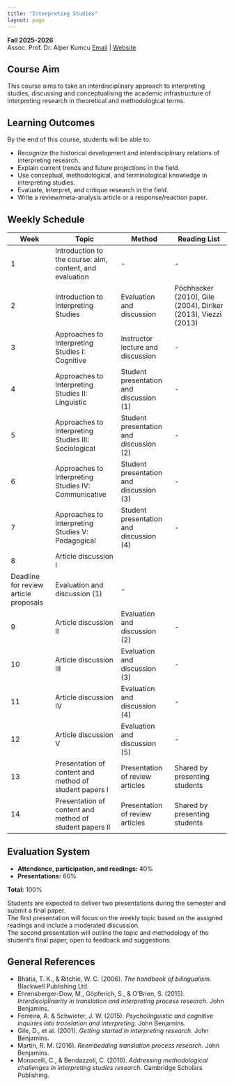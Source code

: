 ```yaml
---
title: "Interpreting Studies"
layout: page
---
```


**Fall 2025-2026**  
Assoc. Prof. Dr. Alper Kumcu
[Email](mailto:alperkumcu@hacettepe.edu.tr) | [Website](http://alperkumcu.github.io)

## Course Aim
This course aims to take an interdisciplinary approach to interpreting studies, discussing and conceptualising the academic infrastructure of interpreting research in theoretical and methodological terms.

## Learning Outcomes
By the end of this course, students will be able to:
- Recognize the historical development and interdisciplinary relations of interpreting research.  
- Explain current trends and future projections in the field.  
- Use conceptual, methodological, and terminological knowledge in interpreting studies.  
- Evaluate, interpret, and critique research in the field.  
- Write a review/meta-analysis article or a response/reaction paper.

## Weekly Schedule

| Week | Topic | Method | Reading List |
| --- | --- | --- | --- |
| 1 | Introduction to the course: aim, content, and evaluation | - | - |
| 2 | Introduction to Interpreting Studies | Evaluation and discussion | Pöchhacker (2010), Gile (2004), Diriker (2013), Viezzi (2013) |
| 3 | Approaches to Interpreting Studies I: Cognitive | Instructor lecture and discussion | - |
| 4 | Approaches to Interpreting Studies II: Linguistic | Student presentation and discussion (1) | - |
| 5 | Approaches to Interpreting Studies III: Sociological | Student presentation and discussion (2) | - |
| 6 | Approaches to Interpreting Studies IV: Communicative | Student presentation and discussion (3) | - |
| 7 | Approaches to Interpreting Studies V: Pedagogical | Student presentation and discussion (4) | - |
| 8 | Article discussion I
Deadline for review article proposals | Evaluation and discussion (1) | - |
| 9 | Article discussion II | Evaluation and discussion (2) | - |
| 10 | Article discussion III | Evaluation and discussion (3) | - |
| 11 | Article discussion IV | Evaluation and discussion (4) | - |
| 12 | Article discussion V | Evaluation and discussion (5) | - |
| 13 | Presentation of content and method of student papers I | Presentation of review articles | Shared by presenting students |
| 14 | Presentation of content and method of student papers II | Presentation of review articles | Shared by presenting students |

## Evaluation System
- **Attendance, participation, and readings:** 40%  
- **Presentations:** 60%  

**Total:** 100%

Students are expected to deliver two presentations during the semester and submit a final paper.  
The first presentation will focus on the weekly topic based on the assigned readings and include a moderated discussion.  
The second presentation will outline the topic and methodology of the student's final paper, open to feedback and suggestions.

## General References
- Bhatia, T. K., & Ritchie, W. C. (2006). *The handbook of bilingualism*. Blackwell Publishing Ltd.  
- Ehrensberger-Dow, M., Göpferich, S., & O'Brien, S. (2015). *Interdisciplinarity in translation and interpreting process research*. John Benjamins.  
- Ferreira, A. & Schwieter, J. W. (2015). *Psycholinguistic and cognitive inquiries into translation and interpreting*. John Benjamins.  
- Gile, D., et al. (2001). *Getting started in interpreting research*. John Benjamins.  
- Martín, R. M. (2016). *Reembedding translation process research*. John Benjamins.  
- Monacelli, C., & Bendazzoli, C. (2016). *Addressing methodological challenges in interpreting studies research*. Cambridge Scholars Publishing.  